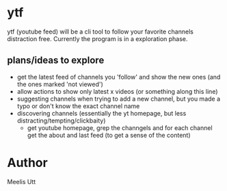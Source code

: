 # ytf

ytf (youtube feed) will be a cli tool to follow your favorite channels distraction free.
Currently the program is in a exploration phase.

## plans/ideas to explore

* get the latest feed of channels you 'follow' and show the new ones (and the ones marked 'not viewed')
* allow actions to show only latest x videos (or something along this line)
* suggesting channels when trying to add a new channel, but you made a typo or don't know the exact channel name
* discovering channels (essentially the yt homepage, but less distracting/tempting/clickbaity)
	* get youtube homepage, grep the channgels and for each channel get the about and last feed (to get a sense of the content) 

# Author

Meelis Utt
